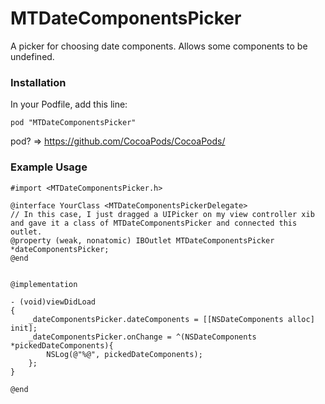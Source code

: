 MTDateComponentsPicker
======================

A picker for choosing date components. Allows some components to be undefined.

### Installation

In your Podfile, add this line:

    pod "MTDateComponentsPicker"

pod? => https://github.com/CocoaPods/CocoaPods/

### Example Usage

	#import <MTDateComponentsPicker.h>
	
	@interface YourClass <MTDateComponentsPickerDelegate>
	// In this case, I just dragged a UIPicker on my view controller xib and gave it a class of MTDateComponentsPicker and connected this outlet.
	@property (weak, nonatomic) IBOutlet MTDateComponentsPicker *dateComponentsPicker;
	@end
	
	
	@implementation
	
	- (void)viewDidLoad
	{
		_dateComponentsPicker.dateComponents = [[NSDateComponents alloc] init];
		_dateComponentsPicker.onChange = ^(NSDateComponents *pickedDateComponents){
			NSLog(@"%@", pickedDateComponents);
		};
	}
	
	@end
